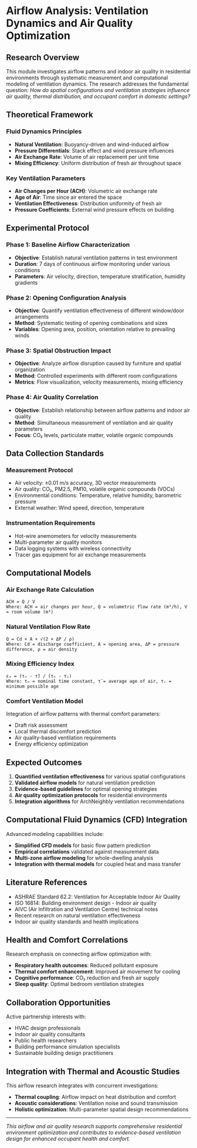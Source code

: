 # Airflow Analysis: Ventilation Dynamics and Air Quality Optimization

## Research Overview

This module investigates airflow patterns and indoor air quality in residential environments through systematic measurement and computational modeling of ventilation dynamics. The research addresses the fundamental question: *How do spatial configurations and ventilation strategies influence air quality, thermal distribution, and occupant comfort in domestic settings?*

## Theoretical Framework

### Fluid Dynamics Principles
- **Natural Ventilation**: Buoyancy-driven and wind-induced airflow
- **Pressure Differentials**: Stack effect and wind pressure influences
- **Air Exchange Rate**: Volume of air replacement per unit time
- **Mixing Efficiency**: Uniform distribution of fresh air throughout space

### Key Ventilation Parameters
- **Air Changes per Hour (ACH)**: Volumetric air exchange rate
- **Age of Air**: Time since air entered the space
- **Ventilation Effectiveness**: Distribution uniformity of fresh air
- **Pressure Coefficients**: External wind pressure effects on building

## Experimental Protocol

### Phase 1: Baseline Airflow Characterization
- **Objective**: Establish natural ventilation patterns in test environment
- **Duration**: 7 days of continuous airflow monitoring under various conditions
- **Parameters**: Air velocity, direction, temperature stratification, humidity gradients

### Phase 2: Opening Configuration Analysis
- **Objective**: Quantify ventilation effectiveness of different window/door arrangements
- **Method**: Systematic testing of opening combinations and sizes
- **Variables**: Opening area, position, orientation relative to prevailing winds

### Phase 3: Spatial Obstruction Impact
- **Objective**: Analyze airflow disruption caused by furniture and spatial organization
- **Method**: Controlled experiments with different room configurations
- **Metrics**: Flow visualization, velocity measurements, mixing efficiency

### Phase 4: Air Quality Correlation
- **Objective**: Establish relationship between airflow patterns and indoor air quality
- **Method**: Simultaneous measurement of ventilation and air quality parameters
- **Focus**: CO₂ levels, particulate matter, volatile organic compounds

## Data Collection Standards

### Measurement Protocol
- Air velocity: ±0.01 m/s accuracy, 3D vector measurements
- Air quality: CO₂, PM2.5, PM10, volatile organic compounds (VOCs)
- Environmental conditions: Temperature, relative humidity, barometric pressure
- External weather: Wind speed, direction, temperature

### Instrumentation Requirements
- Hot-wire anemometers for velocity measurements
- Multi-parameter air quality monitors
- Data logging systems with wireless connectivity
- Tracer gas equipment for air exchange measurements

## Computational Models

### Air Exchange Rate Calculation
```
ACH = Q / V
Where: ACH = air changes per hour, Q = volumetric flow rate (m³/h), V = room volume (m³)
```

### Natural Ventilation Flow Rate
```
Q = Cd × A × √(2 × ΔP / ρ)
Where: Cd = discharge coefficient, A = opening area, ΔP = pressure difference, ρ = air density
```

### Mixing Efficiency Index
```
εₐ = (τₙ - τ̄) / (τₙ - τᵢ)
Where: τₙ = nominal time constant, τ̄ = average age of air, τᵢ = minimum possible age
```

### Comfort Ventilation Model
Integration of airflow patterns with thermal comfort parameters:
- Draft risk assessment
- Local thermal discomfort prediction
- Air quality-based ventilation requirements
- Energy efficiency optimization

## Expected Outcomes

1. **Quantified ventilation effectiveness** for various spatial configurations
2. **Validated airflow models** for natural ventilation prediction
3. **Evidence-based guidelines** for optimal opening strategies
4. **Air quality optimization protocols** for residential environments
5. **Integration algorithms** for ArchNeighbly ventilation recommendations

## Computational Fluid Dynamics (CFD) Integration

Advanced modeling capabilities include:
- **Simplified CFD models** for basic flow pattern prediction
- **Empirical correlations** validated against measurement data
- **Multi-zone airflow modeling** for whole-dwelling analysis
- **Integration with thermal models** for coupled heat and mass transfer

## Literature References

- ASHRAE Standard 62.2: Ventilation for Acceptable Indoor Air Quality
- ISO 16814: Building environment design - Indoor air quality
- AIVC (Air Infiltration and Ventilation Centre) technical notes
- Recent research on natural ventilation effectiveness
- Indoor air quality standards and health implications

## Health and Comfort Correlations

Research emphasis on connecting airflow optimization with:
- **Respiratory health outcomes**: Reduced pollutant exposure
- **Thermal comfort enhancement**: Improved air movement for cooling
- **Cognitive performance**: CO₂ reduction and fresh air supply
- **Sleep quality**: Optimal bedroom ventilation strategies

## Collaboration Opportunities

Active partnership interests with:
- HVAC design professionals
- Indoor air quality consultants
- Public health researchers
- Building performance simulation specialists
- Sustainable building design practitioners

## Integration with Thermal and Acoustic Studies

This airflow research integrates with concurrent investigations:
- **Thermal coupling**: Airflow impact on heat distribution and comfort
- **Acoustic considerations**: Ventilation noise and sound transmission
- **Holistic optimization**: Multi-parameter spatial design recommendations

---

*This airflow and air quality research supports comprehensive residential environment optimization and contributes to evidence-based ventilation design for enhanced occupant health and comfort.*
